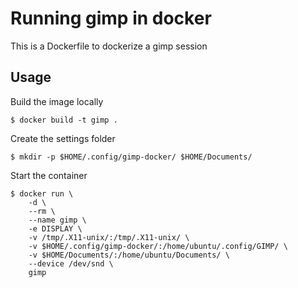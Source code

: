 # Running gimp in docker

This is a Dockerfile to dockerize a gimp session

## Usage

Build the image locally

    $ docker build -t gimp .

Create the settings folder

    $ mkdir -p $HOME/.config/gimp-docker/ $HOME/Documents/

Start the container

    $ docker run \
        -d \
        --rm \
        --name gimp \
        -e DISPLAY \
        -v /tmp/.X11-unix/:/tmp/.X11-unix/ \
        -v $HOME/.config/gimp-docker/:/home/ubuntu/.config/GIMP/ \
        -v $HOME/Documents/:/home/ubuntu/Documents/ \
        --device /dev/snd \
        gimp
